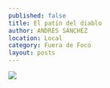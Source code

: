 ```yaml
---
published: false
title: El patín del diablo
author: ANDRÉS SÁNCHEZ
location: Local
category: Fuera de Foco
layout: posts
---
```


![](http://i.imgur.com/KQGo6i1m.jpg)
